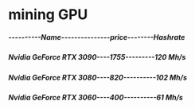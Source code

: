 # mining GPU
##### ----------Name---------------price--------Hashrate
##### Nvidia GeForce RTX 3090----1755---------120 Mh/s
##### Nvidia GeForce RTX 3080----820----------102 Mh/s
##### Nvidia GeForce RTX 3060----400----------61  Mh/s
